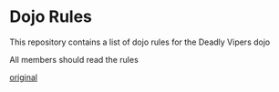 Dojo Rules
==========

This repository contains a list of dojo rules for the Deadly Vipers dojo

All members should read the rules

[original](https://github.com/deadlyvipers)

